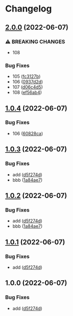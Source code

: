 # Changelog

## [2.0.0](https://github.com/licaide/nxbag/compare/v1.0.4...v2.0.0) (2022-06-07)


### ⚠ BREAKING CHANGES

* 108

### Bug Fixes

* 105 ([fc3127b](https://github.com/licaide/nxbag/commit/fc3127b06abdee3d3c05b11499f7ba6d9df6fea2))
* 106 ([0937d2d](https://github.com/licaide/nxbag/commit/0937d2de03cda090a5596702a0eb699df1fc704e))
* 107 ([d06c4d5](https://github.com/licaide/nxbag/commit/d06c4d5fcb573b81de5eac27baa21a96ec975cbc))
* 108 ([ef56ab4](https://github.com/licaide/nxbag/commit/ef56ab49fa7925a85452eaf6a96dc1ff36bd3731))

## [1.0.4](https://github.com/licaide/nxbag/compare/v1.0.3...v1.0.4) (2022-06-07)


### Bug Fixes

* 106 ([60828ca](https://github.com/licaide/nxbag/commit/60828ca8fbcf210ffe7c00e78e90f0c708550b99))

## [1.0.3](https://github.com/licaide/nxbag/compare/v1.0.2...v1.0.3) (2022-06-07)


### Bug Fixes

* add ([d5f274d](https://github.com/licaide/nxbag/commit/d5f274d584693615f2557f2646d4308a402c18a9))
* bbb ([1a84ae7](https://github.com/licaide/nxbag/commit/1a84ae79bca783e0378132f4d1b447d31110c36b))

## [1.0.2](https://github.com/licaide/nxbag/compare/v1.0.1...v1.0.2) (2022-06-07)


### Bug Fixes

* add ([d5f274d](https://github.com/licaide/nxbag/commit/d5f274d584693615f2557f2646d4308a402c18a9))
* bbb ([1a84ae7](https://github.com/licaide/nxbag/commit/1a84ae79bca783e0378132f4d1b447d31110c36b))

## [1.0.1](https://github.com/licaide/nxbag/compare/v1.0.0...v1.0.1) (2022-06-07)


### Bug Fixes

* add ([d5f274d](https://github.com/licaide/nxbag/commit/d5f274d584693615f2557f2646d4308a402c18a9))

## 1.0.0 (2022-06-07)


### Bug Fixes

* add ([d5f274d](https://github.com/licaide/nxbag/commit/d5f274d584693615f2557f2646d4308a402c18a9))
